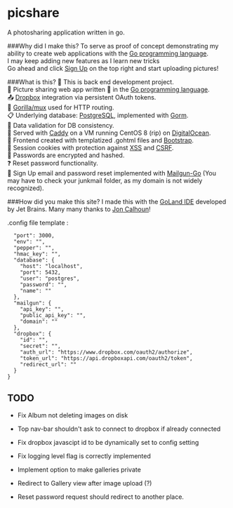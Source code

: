 # picshare

A photosharing application written in go.

###Why did I make this?
To serve as proof of concept demonstrating my ability to create web applications with the [Go programming language](https://www.golang.org/).   
I may keep adding new features as I learn new tricks  
Go ahead and click [Sign Up](https://www.adamwoolhether.com/signup) on the top right and start uploading pictures!

###What is this?
🧐 This is back end development project.  
📸 Picture sharing web app written 💯 in the [Go programming language](https://www.golang.org/).  
📤 [Dropbox](https://www.dropbox.com/home) integration via persistent OAuth tokens.  
🦍 [Gorilla/mux](https://github.com/gorilla/mux) used for HTTP routing.  
📋 Underlying database: [PostgreSQL](https://postgresql.com/), implemented with [Gorm](https://gorm.io/).  
🔎 Data validation for DB consistency.  
👨 Served with [Caddy](https://caddyserver.com/) on a VM running CentOS 8 (rip) on [DigitalOcean](https://www.digitalocean.com/).  
📃 Frontend created with templatized .gohtml files and [Bootstrap](https://getbootstrap.com/).  
🍪 Session cookies with protection against [XSS](https://owasp.org/www-community/attacks/xss/) and [CSRF](https://owasp.org/www-community/attacks/csrf).  
🔐 Passwords are encrypted and hashed.  
❓ Reset password functionality.  
📧 Sign Up email and password reset implemented with [Mailgun-Go](https://github.com/mailgun/mailgun-go) (You may have to check your junkmail folder, as my domain is not widely recognized).

###How did you make this site?
I made this with the [GoLand IDE](https://www.jetbrains.com/go/) developed by Jet Brains.
Many many thanks to [Jon Calhoun](https://www.calhoun.io/)!

.config file template :

```{
  "port": 3000,
  "env": "",
  "pepper": "",
  "hmac_key": "",
  "database": {
    "host": "localhost",
    "port": 5432,
    "user": "postgres",
    "password": "",
    "name": ""
  },
  "mailgun": {
    "api_key": "",
    "public_api_key": "",
    "domain": ""
  },
  "dropbox": {
    "id": "",
    "secret": "",
    "auth_url": "https://www.dropbox.com/oauth2/authorize",
    "token_url": "https://api.dropboxapi.com/oauth2/token",
    "redirect_url": ""
  }
}
```

## TODO
- Fix Album not deleting images on disk
- Top nav-bar shouldn't ask to connect to dropbox if already connected
- Fix dropbox javascipt id to be dynamically set to config setting
- Fix logging level flag is correctly implemented
- Implement option to make galleries private

- Redirect to Gallery view after image upload (?)
- Reset password request should redirect to another place.